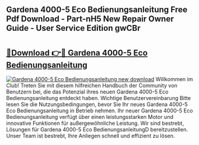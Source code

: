 ## Gardena 4000-5 Eco Bedienungsanleitung Free Pdf Download - Part-nH5 New Repair Owner Guide - User Service Edition gwCBr

# <h2><a href="http://df5a5je.blite.top/?on=Gardena+4000-5+Eco+Bedienungsanleitung">🔗Download 👉🔴 Gardena 4000-5 Eco Bedienungsanleitung</a></h2>

[![Gardena 4000-5 Eco Bedienungsanleitung new download](https://i.imgur.com/lujVjoI.png)](http://df5a5je.blite.top/?on=Gardena+4000-5+Eco+Bedienungsanleitung)
Willkommen im Club! Treten Sie mit diesem hilfreichen Handbuch der Community von Benutzern bei, die das Potenzial ihres neuen Gardena 4000-5 Eco Bedienungsanleitung entdeckt haben. Wichtige Benutzervereinbarung Bitte lesen Sie die Nutzungsbedingungen, bevor Sie Ihr neues Gardena 4000-5 Eco Bedienungsanleitung in Betrieb nehmen. Ihr neuer Gardena 4000-5 Eco Bedienungsanleitung verfügt über einen leistungsstarken Motor und innovative Funktionen für außergewöhnliche Leistung. Wir sind bestrebt, Lösungen für Gardena 4000-5 Eco BedienungsanleitungD bereitzustellen. Unser Team ist bestrebt, Ihre Anliegen schnell und effizient zu lösen.
